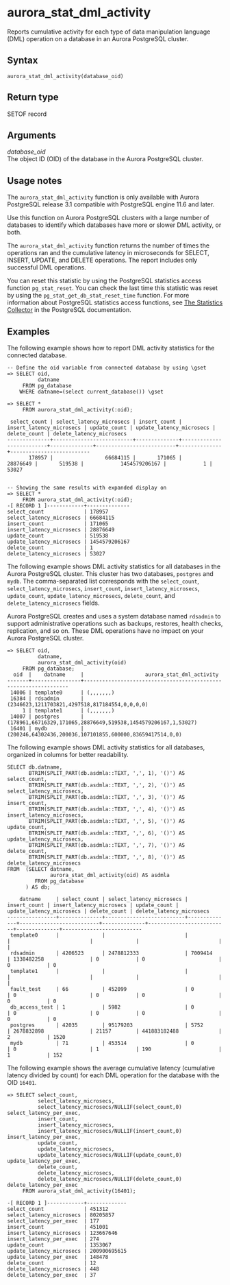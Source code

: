 # aurora\_stat\_dml\_activity<a name="aurora_stat_dml_activity"></a>

Reports cumulative activity for each type of data manipulation language \(DML\) operation on a database in an Aurora PostgreSQL cluster\.

## Syntax<a name="aurora_stat_dml_activity-syntax"></a>

 

```
aurora_stat_dml_activity(database_oid)
```

## Return type<a name="aurora_stat_dml_activity-return-type"></a>

SETOF record

## Arguments<a name="aurora_stat_dml_activity-arguments"></a>

 *database\_oid*   
The object ID \(OID\) of the database in the Aurora PostgreSQL cluster\.

## Usage notes<a name="aurora_stat_dml_activity-usage-notes"></a>

The `aurora_stat_dml_activity` function is only available with Aurora PostgreSQL release 3\.1 compatible with PostgreSQL engine 11\.6 and later\.

Use this function on Aurora PostgreSQL clusters with a large number of databases to identify which databases have more or slower DML activity, or both\.

The `aurora_stat_dml_activity` function returns the number of times the operations ran and the cumulative latency in microseconds for SELECT, INSERT, UPDATE, and DELETE operations\. The report includes only successful DML operations\.

You can reset this statistic by using the PostgreSQL statistics access function `pg_stat_reset`\. You can check the last time this statistic was reset by using the `pg_stat_get_db_stat_reset_time` function\. For more information about PostgreSQL statistics access functions, see [The Statistics Collector](https://www.postgresql.org/docs/9.1/monitoring-stats.html) in the PostgreSQL documentation\.

## Examples<a name="aurora_stat_dml_activity-examples"></a>

The following example shows how to report DML activity statistics for the connected database\.

```
-- Define the oid variable from connected database by using \gset
=> SELECT oid, 
          datname 
     FROM pg_database 
    WHERE datname=(select current_database()) \gset

=> SELECT * 
     FROM aurora_stat_dml_activity(:oid);
     
 select_count | select_latency_microsecs | insert_count | insert_latency_microsecs | update_count | update_latency_microsecs | delete_count | delete_latency_microsecs
--------------+--------------------------+--------------+--------------------------+--------------+--------------------------+--------------+--------------------------
       178957 |                 66684115 |       171065 |                 28876649 |       519538 |            1454579206167 |            1 |                    53027


-- Showing the same results with expanded display on
=> SELECT * 
     FROM aurora_stat_dml_activity(:oid);
-[ RECORD 1 ]------------+--------------
select_count             | 178957
select_latency_microsecs | 66684115
insert_count             | 171065
insert_latency_microsecs | 28876649
update_count             | 519538
update_latency_microsecs | 1454579206167
delete_count             | 1
delete_latency_microsecs | 53027
```

The following example shows DML activity statistics for all databases in the Aurora PostgreSQL cluster\. This cluster has two databases, `postgres` and `mydb`\. The comma\-separated list corresponds with the `select_count`, `select_latency_microsecs`, `insert_count`, `insert_latency_microsecs`, `update_count`, `update_latency_microsecs`, `delete_count`, and `delete_latency_microsecs` fields\.

Aurora PostgreSQL creates and uses a system database named `rdsadmin` to support administrative operations such as backups, restores, health checks, replication, and so on\. These DML operations have no impact on your Aurora PostgreSQL cluster\.

```
=> SELECT oid, 
          datname, 
          aurora_stat_dml_activity(oid) 
     FROM pg_database;
  oid  |    datname     |                    aurora_stat_dml_activity
-------+----------------+-----------------------------------------------------------------
 14006 | template0      | (,,,,,,,)
 16384 | rdsadmin       | (2346623,1211703821,4297518,817184554,0,0,0,0)
     1 | template1      | (,,,,,,,)
 14007 | postgres       | (178961,66716329,171065,28876649,519538,1454579206167,1,53027)
 16401 | mydb           | (200246,64302436,200036,107101855,600000,83659417514,0,0)
```

The following example shows DML activity statistics for all databases, organized in columns for better readability\.

```
SELECT db.datname,
       BTRIM(SPLIT_PART(db.asdmla::TEXT, ',', 1), '()') AS select_count,
       BTRIM(SPLIT_PART(db.asdmla::TEXT, ',', 2), '()') AS select_latency_microsecs,
       BTRIM(SPLIT_PART(db.asdmla::TEXT, ',', 3), '()') AS insert_count,
       BTRIM(SPLIT_PART(db.asdmla::TEXT, ',', 4), '()') AS insert_latency_microsecs,
       BTRIM(SPLIT_PART(db.asdmla::TEXT, ',', 5), '()') AS update_count,
       BTRIM(SPLIT_PART(db.asdmla::TEXT, ',', 6), '()') AS update_latency_microsecs,
       BTRIM(SPLIT_PART(db.asdmla::TEXT, ',', 7), '()') AS delete_count,
       BTRIM(SPLIT_PART(db.asdmla::TEXT, ',', 8), '()') AS delete_latency_microsecs 
FROM  (SELECT datname,
              aurora_stat_dml_activity(oid) AS asdmla 
         FROM pg_database
      ) AS db;
      
    datname     | select_count | select_latency_microsecs | insert_count | insert_latency_microsecs | update_count | update_latency_microsecs | delete_count | delete_latency_microsecs
----------------+--------------+--------------------------+--------------+--------------------------+--------------+--------------------------+--------------+--------------------------
 template0      |              |                          |              |                          |              |                          |              |
 rdsadmin       | 4206523      | 2478812333               | 7009414      | 1338482258               | 0            | 0                        | 0            | 0
 template1      |              |                          |              |                          |              |                          |              |
 fault_test     | 66           | 452099                   | 0            | 0                        | 0            | 0                        | 0            | 0
 db_access_test | 1            | 5982                     | 0            | 0                        | 0            | 0                        | 0            | 0
 postgres       | 42035        | 95179203                 | 5752         | 2678832898               | 21157        | 441883182488             | 2            | 1520
 mydb           | 71           | 453514                   | 0            | 0                        | 1            | 190                      | 1            | 152
```

The following example shows the average cumulative latency \(cumulative latency divided by count\) for each DML operation for the database with the OID `16401`\.

```
=> SELECT select_count, 
          select_latency_microsecs, 
          select_latency_microsecs/NULLIF(select_count,0) select_latency_per_exec,
          insert_count, 
          insert_latency_microsecs, 
          insert_latency_microsecs/NULLIF(insert_count,0) insert_latency_per_exec,
          update_count, 
          update_latency_microsecs, 
          update_latency_microsecs/NULLIF(update_count,0) update_latency_per_exec,
          delete_count, 
          delete_latency_microsecs, 
          delete_latency_microsecs/NULLIF(delete_count,0) delete_latency_per_exec
     FROM aurora_stat_dml_activity(16401);

-[ RECORD 1 ]------------+-------------
select_count             | 451312
select_latency_microsecs | 80205857
select_latency_per_exec  | 177
insert_count             | 451001
insert_latency_microsecs | 123667646
insert_latency_per_exec  | 274
update_count             | 1353067
update_latency_microsecs | 200900695615
update_latency_per_exec  | 148478
delete_count             | 12
delete_latency_microsecs | 448
delete_latency_per_exec  | 37
```